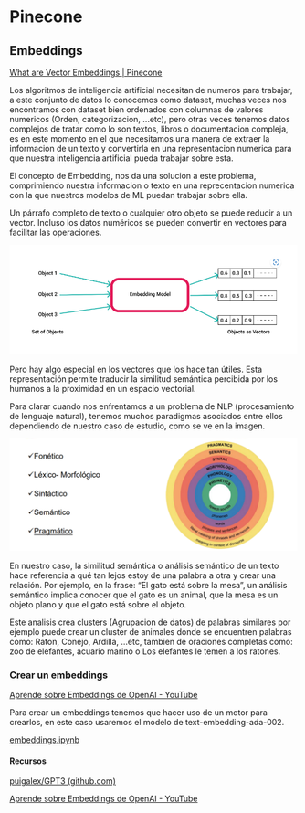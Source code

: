 # Pinecone

## Embeddings

[What are Vector Embeddings | Pinecone](https://www.pinecone.io/learn/vector-embeddings/)

Los algoritmos de inteligencia artificial necesitan de numeros para trabajar, a este conjunto de datos lo conocemos como dataset, muchas veces nos encontramos con dataset bien ordenados con columnas de valores numericos (Orden, categorizacion, ...etc), pero otras veces tenemos datos complejos de tratar como lo son textos, libros o documentacion compleja, es en este momento en el que necesitamos una manera de extraer la informacion de un texto y convertirla en una representacion numerica para que nuestra inteligencia artificial pueda trabajar sobre esta.

El concepto de Embedding, nos da una solucion a este problema, comprimiendo nuestra informacion o texto en una reprecentacion numerica con la que nuestros modelos de ML puedan trabajar sobre ella.

Un párrafo completo de texto o cualquier otro objeto se puede reducir a un vector. Incluso los datos numéricos se pueden convertir en vectores para facilitar las operaciones.

![Alt text](./Doc/DiagramaEmmbedding.png)

Pero hay algo especial en los vectores que los hace tan útiles. Esta representación permite traducir la similitud semántica percibida por los humanos a la proximidad en un espacio vectorial.

Para clarar cuando nos enfrentamos a un problema de NLP (procesamiento de lenguaje natural), tenemos muchos paradigmas asociados entre ellos dependiendo de nuestro caso de estudio, como se ve en la imagen.

![Alt text](./Doc/AnalisideUnTexto.png)

En nuestro caso, la similitud semántica o análisis semántico de un texto hace referencia a qué tan lejos estoy de una palabra a otra y crear una relación. Por ejemplo, en la frase: “El gato está sobre la mesa”, un análisis semántico implica conocer que el gato es un animal, que la mesa es un objeto plano y que el gato está sobre el objeto.

Este analisis crea clusters (Agrupacion de datos) de palabras similares por ejemplo puede crear un cluster de animales donde se encuentren palabras como: Raton, Conejo, Ardilla, ...etc, tambien de oraciones completas como: zoo de elefantes, acuario marino o Los elefantes le temen a los ratones. 

### Crear un embeddings

[Aprende sobre Embeddings de OpenAI - YouTube](https://www.youtube.com/watch?app=desktop&v=-XVkdIdli0I)

Para crear un embeddings tenemos que hacer uso de un motor para crearlos, en este caso usaremos el modelo de text-embedding-ada-002.

[embeddings.ipynb](./embeddings.ipynb)

#### Recursos

[puigalex/GPT3 (github.com)](https://github.com/puigalex/GPT3)

[Aprende sobre Embeddings de OpenAI - YouTube](https://www.youtube.com/watch?v=-XVkdIdli0I&t=902s)